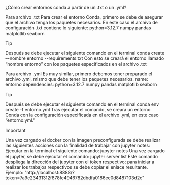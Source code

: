  ¿Cómo crear entornos conda a partir de un .txt o un .yml?
 

Para archivo .txt 
Para crear el entorno Conda, primero se debe de asegurar que el archivo tenga los paquetes necesarios. En este caso el archivo de configuración .txt contiene lo siguiente:
   python=3.12.7
   numpy
   pandas
   matplotlib
   seaborn

> [!Tip]
>Después se debe ejecutar el siguiente comando en el terminal
>   conda create –-nombre entorno --requirements.txt
>Con esto se creará el entorno llamado “nombre entorno” con los paquetes especificados en el archivo .txt


Para archivo .yml
Es muy similar, primero debemos tener preparado el archivo .yml, mismo que debe tener los paquetes necesarios.
name: entorno dependencies:
    python=3.12.7
    numpy
    pandas
    matplotlib
    seaborn

> [!Tip] 
>Después se debe ejecutar el siguiente comando en el terminal
>   conda env create -f entorno.yml
>Tras ejecutar el comando, se creará un entorno Conda con la configuración especificada en el archivo .yml, en este caso “entorno.yml.”

> [!IMPORTANT]
> Una vez cargado el docker con la imagen preconfigurada se debe realizar las siguientes acciones con la finalidad de trabajar con jupyter notes:
> Ejecutar en la terminal el siguiente comando: jupyter notes
>Una vez cargado el jupyter, se debe ejecutar el comando: 
>jupyter server list
>Este comando despliega la dirección del jupyter con el token respectivo; para iniciar a realizar los trabajos respectivos se debe copiar el enlace resultante.
>Ejemplo: "http://localhost:8888/?token=7a9e23431312f878fc4946782dbdfa0186ee0d8487103d2c"